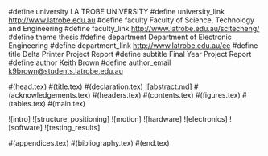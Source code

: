 #define university LA TROBE UNIVERSITY
#define university_link http://www.latrobe.edu.au
#define faculty Faculty of Science, Technology and Engineering
#define faculty_link http://www.latrobe.edu.au/scitecheng/
#define theme thesis
#define department Department of Electronic Engineering
#define department_link http://www.latrobe.edu.au/ee
#define title Delta Printer Project Report
#define subtitle Final Year Project Report
#define author Keith Brown
#define author_email k9brown@students.latrobe.edu.au

#(head.tex)
#(title.tex)
#(declaration.tex)
![abstract.md]
#(acknowledgements.tex)
#(headers.tex)
#(contents.tex)
#(figures.tex)
#(tables.tex)
#(main.tex)

![intro]
![structure_positioning]
![motion]
![hardware]
![electronics]
![software]
![testing_results]


#(appendices.tex)
#(bibliography.tex)
#(end.tex)



